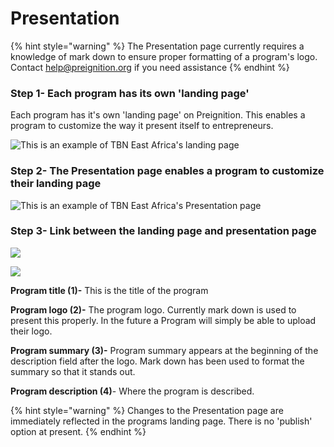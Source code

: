 # Presentation

{% hint style="warning" %}
The Presentation page currently requires a knowledge of mark down to ensure proper formatting of a program's logo. Contact help@preignition.org if you need assistance
{% endhint %}

### Step 1- Each program has its own 'landing page'

Each program has it's own 'landing page' on Preignition. This enables a program to customize the way it present itself to entrepreneurs.

![This is an example of TBN East Africa's landing page](<../../../.gitbook/assets/image (70).png>)

### Step 2- The Presentation page enables a program to customize their landing page

![This is an example of TBN East Africa's Presentation page](<../../../.gitbook/assets/image (119).png>)

### Step 3- Link between the landing page and presentation page

![](<../../../.gitbook/assets/image (73).png>)

![](<../../../.gitbook/assets/image (74).png>)

**Program title (1)-** This is the title of the program

**Program logo (2)-** The program logo. Currently mark down is used to present this properly. In the future a Program will simply be able to upload their logo.

**Program summary (3)-** Program summary appears at the beginning of the description field after the logo. Mark down has been used to format the summary so that it stands out.

**Program description (4)**- Where the program is described.

{% hint style="warning" %}
Changes to the Presentation page are immediately reflected in the programs landing page. There is no 'publish' option at present.
{% endhint %}
